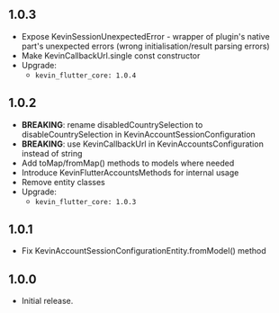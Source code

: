 ## 1.0.3

* Expose KevinSessionUnexpectedError - wrapper of plugin's native part's unexpected errors (wrong
  initialisation/result parsing errors)
* Make KevinCallbackUrl.single const constructor
* Upgrade:
    - `kevin_flutter_core: 1.0.4`

## 1.0.2

* **BREAKING**: rename disabledCountrySelection to disableCountrySelection in
  KevinAccountSessionConfiguration
* **BREAKING**: use KevinCallbackUrl in KevinAccountsConfiguration instead of string
* Add toMap/fromMap() methods to models where needed
* Introduce KevinFlutterAccountsMethods for internal usage
* Remove entity classes
* Upgrade:
    - `kevin_flutter_core: 1.0.3`

## 1.0.1

* Fix KevinAccountSessionConfigurationEntity.fromModel() method

## 1.0.0

* Initial release.